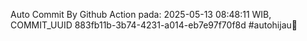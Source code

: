 Auto Commit By Github Action pada: 2025-05-13 08:48:11 WIB, COMMIT_UUID 883fb11b-3b74-4231-a014-eb7e97f70f8d #autohijau🗿

